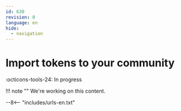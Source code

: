 ```yaml
---
id: 630
revision: 0
language: en
hide:
  - navigation
---
```


# Import tokens to your community

 :octicons-tools-24: In progress

!!! note ""
     We're working on this content.

--8<-- "includes/urls-en.txt"
